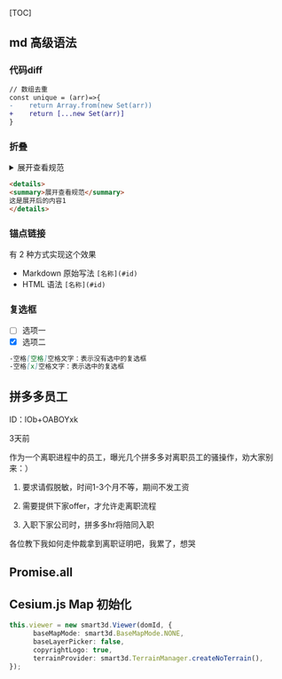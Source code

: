 [TOC]

## md 高级语法

### 代码diff


```diff
// 数组去重
const unique = (arr)=>{
-	 return Array.from(new Set(arr))
+    return [...new Set(arr)]
}
```

### 折叠

<details>
<summary>展开查看规范</summary>
这是展开后的内容1
</details>

```markdown
<details>
<summary>展开查看规范</summary>
这是展开后的内容1
</details>
```

### 锚点链接

有 2 种方式实现这个效果

- Markdown 原始写法 `[名称](#id)`
- HTML 语法 `[名称](#id)`

### 复选框

- [ ] 选项一
- [x] 选项二

```markdown
-空格[空格]空格文字：表示没有选中的复选框
-空格[x]空格文字：表示选中的复选框
```



## 拼多多员工

ID：lOb+OABOYxk

3天前

作为一个离职进程中的员工，曝光几个拼多多对离职员工的骚操作，劝大家别来：）

1. 要求请假脱敏，时间1-3个月不等，期间不发工资
2. 需要提供下家offer，才允许走离职流程

3. 入职下家公司时，拼多多hr将陪同入职

各位教下我如何走仲裁拿到离职证明吧，我累了，想哭



## Promise.all



## Cesium.js Map 初始化

```ts
this.viewer = new smart3d.Viewer(domId, {
      baseMapMode: smart3d.BaseMapMode.NONE,
      baseLayerPicker: false,
      copyrightLogo: true,
      terrainProvider: smart3d.TerrainManager.createNoTerrain(),
});
```

